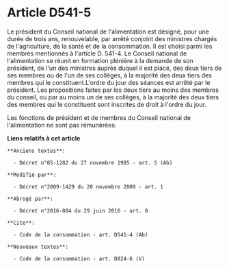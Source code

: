 # Article D541-5

Le président du Conseil national de l'alimentation est désigné, pour une durée de trois ans, renouvelable, par arrêté
conjoint des ministres chargés de l'agriculture, de la santé et de la consommation. Il est choisi parmi les membres
mentionnés à l'article D. 541-4. Le Conseil national de l'alimentation se réunit en formation plénière à la demande de son
président, de l'un des ministres auprès duquel il est placé, des deux tiers de ses membres ou de l'un de ses collèges, à la
majorité des deux tiers des membres qui le constituent.L'ordre du jour des séances est arrêté par le président. Les
propositions faites par les deux tiers au moins des membres du conseil, ou par au moins un de ses collèges, à la majorité des
deux tiers des membres qui le constituent sont inscrites de droit à l'ordre du jour. 

Les fonctions de président et de membres du Conseil national de l'alimentation ne sont pas rémunérées.

**Liens relatifs à cet article**

	**Anciens textes**:

	  - Décret n°85-1282 du 27 novembre 1985 - art. 5 (Ab)

	**Modifié par**:

	  - Décret n°2009-1429 du 20 novembre 2009 - art. 1

	**Abrogé par**:

	  - Décret n°2016-884 du 29 juin 2016 - art. 8

	**Cite**:

	  - Code de la consommation - art. D541-4 (Ab)

	**Nouveaux textes**:

	  - Code de la consommation - art. D824-6 (V)
